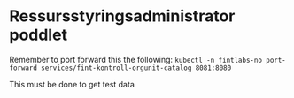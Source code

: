 # Ressursstyringsadministrator poddlet

Remember to port forward this the following:
`kubectl -n fintlabs-no port-forward services/fint-kontroll-orgunit-catalog 8081:8080`

This must be done to get test data
